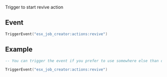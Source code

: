 Trigger to start revive action

## Event
``` lua
TriggerEvent("esx_job_creator:actions:revive")
```

## Example
``` lua
-- You can trigger the event if you prefer to use somewhere else than default F6 actions menu

TriggerEvent("esx_job_creator:actions:revive")
```